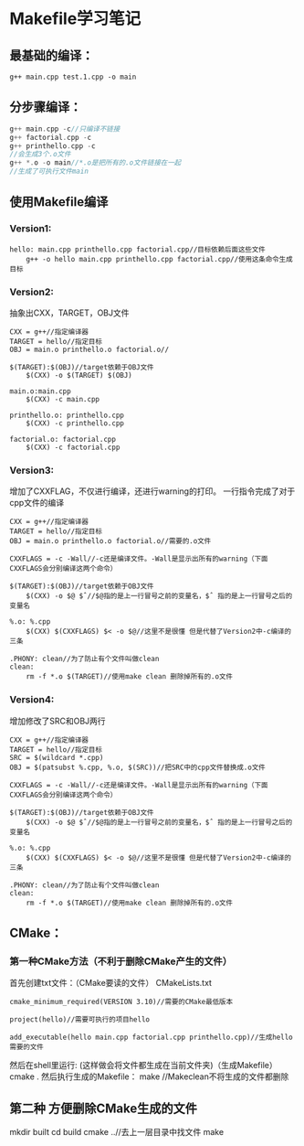 # Makefile学习笔记
## 最基础的编译：
```
g++ main.cpp test.1.cpp -o main
```
## 分步骤编译：
```C++
g++ main.cpp -c//只编译不链接
g++ factorial.cpp -c
g++ printhello.cpp -c
//会生成3个.o文件
g++ *.o -o main//*.o是把所有的.o文件链接在一起
//生成了可执行文件main
```
## 使用Makefile编译
### Version1:
```
hello: main.cpp printhello.cpp factorial.cpp//目标依赖后面这些文件
    g++ -o hello main.cpp printhello.cpp factorial.cpp//使用这条命令生成目标
```

### Version2:
抽象出CXX，TARGET，OBJ文件
```
CXX = g++//指定编译器
TARGET = hello//指定目标
OBJ = main.o printhello.o factorial.o//

$(TARGET):$(OBJ)//target依赖于OBJ文件
    $(CXX) -o $(TARGET) $(OBJ)

main.o:main.cpp
    $(CXX) -c main.cpp

printhello.o: printhello.cpp
    $(CXX) -c printhello.cpp

factorial.o: factorial.cpp
    $(CXX) -c factorial.cpp
```
### Version3:
增加了CXXFLAG，不仅进行编译，还进行warning的打印。
一行指令完成了对于cpp文件的编译
```
CXX = g++//指定编译器
TARGET = hello//指定目标
OBJ = main.o printhello.o factorial.o//需要的.o文件

CXXFLAGS = -c -Wall//-c还是编译文件。-Wall是显示出所有的warning（下面CXXFLAGS会分别编译这两个命令）

$(TARGET):$(OBJ)//target依赖于OBJ文件
    $(CXX) -o $@ $ˆ//$@指的是上一行冒号之前的变量名，$ˆ 指的是上一行冒号之后的变量名

%.o: %.cpp
    $(CXX) $(CXXFLAGS) $< -o $@//这里不是很懂 但是代替了Version2中-c编译的三条

.PHONY: clean//为了防止有个文件叫做clean
clean: 
    rm -f *.o $(TARGET)//使用make clean 删除掉所有的.o文件
```

### Version4:
增加修改了SRC和OBJ两行
```
CXX = g++//指定编译器
TARGET = hello//指定目标
SRC = $(wildcard *.cpp)
OBJ = $(patsubst %.cpp, %.o, $(SRC))//把SRC中的cpp文件替换成.o文件

CXXFLAGS = -c -Wall//-c还是编译文件。-Wall是显示出所有的warning（下面CXXFLAGS会分别编译这两个命令）

$(TARGET):$(OBJ)//target依赖于OBJ文件
    $(CXX) -o $@ $ˆ//$@指的是上一行冒号之前的变量名，$ˆ 指的是上一行冒号之后的变量名

%.o: %.cpp
    $(CXX) $(CXXFLAGS) $< -o $@//这里不是很懂 但是代替了Version2中-c编译的三条

.PHONY: clean//为了防止有个文件叫做clean
clean: 
    rm -f *.o $(TARGET)//使用make clean 删除掉所有的.o文件
```
## CMake：
### 第一种CMake方法（不利于删除CMake产生的文件）
首先创建txt文件：（CMake要读的文件）
CMakeLists.txt
```
cmake_minimum_required(VERSION 3.10)//需要的CMake最低版本

project(hello)//需要可执行的项目hello

add_executable(hello main.cpp factorial.cpp printhello.cpp)//生成hello需要的文件
```
然后在shell里运行: (这样做会将文件都生成在当前文件夹)（生成Makefile）
cmake .
然后执行生成的Makefile：
make
//Makeclean不将生成的文件都删除

## 第二种 方便删除CMake生成的文件
mkdir built
cd build
cmake ..//去上一层目录中找文件
make




